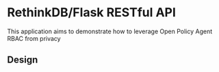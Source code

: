 # RethinkDB/Flask RESTful API

This application aims to demonstrate how to leverage Open Policy Agent RBAC from privacy

## Design

